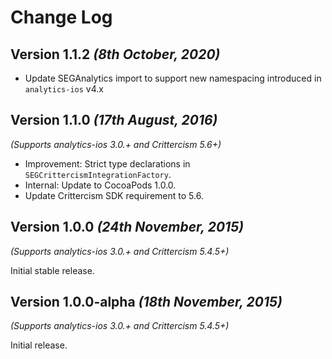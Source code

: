 Change Log
==========

Version 1.1.2 *(8th October, 2020)*
-------------------------------------------

 * Update SEGAnalytics import to support new namespacing introduced in `analytics-ios` v4.x

Version 1.1.0 *(17th August, 2016)*
-------------------------------------------
*(Supports analytics-ios 3.0.+ and Crittercism 5.6+)*

 * Improvement: Strict type declarations in `SEGCrittercismIntegrationFactory`.
 * Internal: Update to CocoaPods 1.0.0.
 * Update Crittercism SDK requirement to 5.6.

Version 1.0.0 *(24th November, 2015)*
-------------------------------------------
*(Supports analytics-ios 3.0.+ and Crittercism 5.4.5+)*

Initial stable release.


Version 1.0.0-alpha *(18th November, 2015)*
-------------------------------------------
*(Supports analytics-ios 3.0.+ and Crittercism 5.4.5+)*

Initial release.
